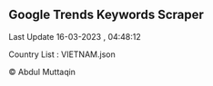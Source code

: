 

## Google Trends Keywords Scraper 
 
Last Update 16-03-2023 , 04:48:12

Country List :
VIETNAM.json



© Abdul Muttaqin 
